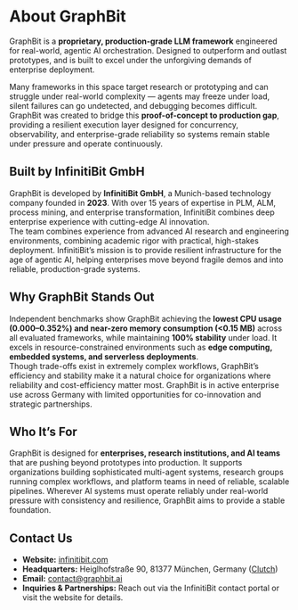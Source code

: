 # About GraphBit

GraphBit is a **proprietary, production-grade LLM framework** engineered for real-world, agentic AI orchestration. Designed to outperform and outlast prototypes, and is built to excel under the unforgiving demands of enterprise deployment.

Many frameworks in this space target research or prototyping and can struggle under real-world complexity — agents may freeze under load, silent failures can go undetected, and debugging becomes difficult. GraphBit was created to bridge this **proof-of-concept to production gap**, providing a resilient execution layer designed for concurrency, observability, and enterprise-grade reliability so systems remain stable under pressure and operate continuously.

## Built by InfinitiBit GmbH

GraphBit is developed by **InfinitiBit GmbH**, a Munich-based technology company founded in **2023**. With over 15 years of expertise in PLM, ALM, process mining, and enterprise transformation, InfinitiBit combines deep enterprise experience with cutting-edge AI innovation.  
The team combines experience from advanced AI research and engineering environments, combining academic rigor with practical, high-stakes deployment. InfinitiBit’s mission is to provide resilient infrastructure for the age of agentic AI, helping enterprises move beyond fragile demos and into reliable, production-grade systems.

## Why GraphBit Stands Out

Independent benchmarks show GraphBit achieving the **lowest CPU usage (0.000–0.352%) and near-zero memory consumption (<0.15 MB)** across all evaluated frameworks, while maintaining **100% stability** under load. It excels in resource-constrained environments such as **edge computing, embedded systems, and serverless deployments**.  
Though trade-offs exist in extremely complex workflows, GraphBit’s efficiency and stability make it a natural choice for organizations where reliability and cost-efficiency matter most.
GraphBit is in active enterprise use across Germany with limited opportunities for co-innovation and strategic partnerships.

## Who It’s For

GraphBit is designed for **enterprises, research institutions, and AI teams** that are pushing beyond prototypes into production. It supports organizations building sophisticated multi-agent systems, research groups running complex workflows, and platform teams in need of reliable, scalable pipelines. Wherever AI systems must operate reliably under real-world pressure with consistency and resilience, GraphBit aims to provide a stable foundation.

## Contact Us

- **Website:** [infinitibit.com](https://www.infinitibit.com)  
- **Headquarters:** Heiglhofstraße 90, 81377 München, Germany ([Clutch](https://clutch.co/profile/infinitibit-gmbh))  
- **Email:** [contact@graphbit.ai](mailto:contact@graphbit.ai)  
- **Inquiries & Partnerships:** Reach out via the InfinitiBit contact portal or visit the website for details.
